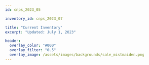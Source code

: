 ```yaml
---
id: cnps_2023_05

inventory_id: cnps_2023_07

title: "Current Inventory"
excerpt: "Updated: July 1, 2023" 

header:
  overlay_color: "#000"
  overlay_filter: "0.5"
  overlay_image: /assets/images/backgrounds/sale_mistmaiden.png
---
```


